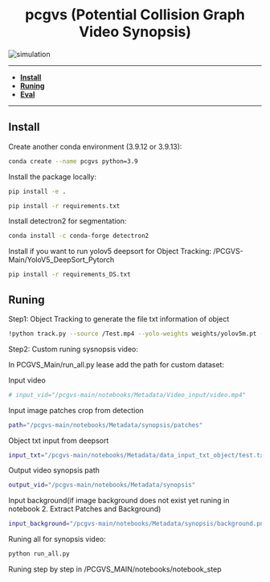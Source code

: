 <h1 align="center">pcgvs (Potential Collision Graph Video Synopsis)</h1>

![simulation](media/synopsis.gif)

------

- **[Install](#-Install)**
- **[Runing](#-Runing)**
- **[Eval](#-Eval)**

------


## Install

Create another conda environment (3.9.12 or 3.9.13): 

```bash
conda create --name pcgvs python=3.9
```

Install the package locally:

```bash
pip install -e .
```
```bash
pip install -r requirements.txt
```
Install detectron2 for segmentation:

```bash
conda install -c conda-forge detectron2
```
Install if you want to run yolov5 deepsort for Object Tracking:
/PCGVS-Main/YoloV5_DeepSort_Pytorch
```bash
pip install -r requirements_DS.txt
```
## Runing

Step1: Object Tracking to generate the file txt information of object 
```bash
!python track.py --source /Test.mp4 --yolo-weights weights/yolov5m.pt --strong-sort-weights osnet_x0_25_msmt17.pt --save-txt 
```
Step2: Custom runing sysnopsis video:

In PCGVS_Main/run_all.py lease add the path for custom dataset:

Input video
```bash
# input_vid="/pcgvs-main/notebooks/Metadata/Video_input/video.mp4"
```
Input image patches crop from detection
```bash
path="/pcgvs-main/notebooks/Metadata/synopsis/patches"
```
Object txt input from deepsort
```bash
input_txt="/pcgvs-main/notebooks/Metadata/data_input_txt_object/test.txt"
```
Output video synopsis path
```bash
output_vid="/pcgvs-main/notebooks/Metadata/synopsis"
```
Input background(if image background does not exist yet runing in notebook 2. Extract Patches and Background)
```bash
input_background="/pcgvs-main/notebooks/Metadata/synopsis/background.png"
```

Runing all for synopsis video:

```bash
python run_all.py
```

Runing step by step in /PCGVS_MAIN/notebooks/notebook_step


